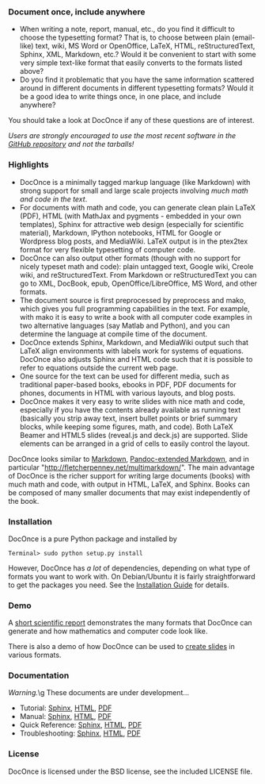 ### Document once, include anywhere

 * When writing a note, report, manual, etc., do you find it difficult to choose the typesetting format? That is, to choose between plain (email-like) text, wiki, MS Word or OpenOffice, LaTeX, HTML, reStructuredText, Sphinx, XML, Markdown, etc.? Would it be convenient to start with some very simple text-like format that easily converts to the formats listed above?
 * Do you find it problematic that you have the same information scattered around in different documents in different typesetting formats? Would it be a good idea to write things once, in one place, and include anywhere?

You should take a look at DocOnce if any of these questions are of interest.

*Users are strongly encouraged to use the most recent software in the [GitHub repository](https://github.com/hplgit/doconce) and not the tarballs!*

### Highlights

 * DocOnce is a minimally tagged markup language (like Markdown) with strong support for small and large scale projects involving *much math and code in the text*.
 * For documents with math and code, you can generate clean plain LaTeX (PDF), HTML (with MathJax and pygments - embedded in your own templates), Sphinx for attractive web design (especially for scientific material), Markdown, IPython notebooks, HTML for Google or Wordpress blog posts, and MediaWiki. LaTeX output is in the ptex2tex format for very flexible typesetting of computer code.
 * DocOnce can also output other formats (though with no support for nicely typeset math and code): plain untagged text, Google wiki, Creole wiki, and reStructuredText. From Markdown or reStructuredText you can go to XML, DocBook, epub, OpenOffice/LibreOffice, MS Word, and other formats.
 * The document source is first preprocessed by preprocess and mako, which gives you full programming capabilities in the text. For example, with mako it is easy to write a book with all computer code examples in two alternative languages (say Matlab and Python), and you can determine the language at compile time of the document.
 * DocOnce extends Sphinx, Markdown, and MediaWiki output such that LaTeX align environments with labels work for systems of equations. DocOnce also adjusts Sphinx and HTML code such that it is possible to refer to equations outside the current web page.
 * One source for the text can be used for different media, such as traditional paper-based books, ebooks in PDF, PDF documents for phones, documents in HTML with various layouts, and blog posts.
 * DocOnce makes it very easy to write slides with nice math and code, especially if you have the contents already available as running text (basically you strip away text, insert bullet points or brief summary blocks, while keeping some figures, math, and code). Both LaTeX Beamer and HTML5 slides (reveal.js and deck.js) are supported. Slide elements can be arranged in a grid of cells to easily control the layout.

DocOnce looks similar to [Markdown](http://daringfireball.net/projects/markdown/), [Pandoc-extended
Markdown](http://johnmacfarlane.net/pandoc/), and in particular
"http://fletcherpenney.net/multimarkdown/". The main advantage of
DocOnce is the richer support for writing large documents (books) with
much math and code, with output in HTML, LaTeX, and Sphinx. Books can
be composed of many smaller documents that may exist independently of
the book.


### Installation

DocOnce is a pure Python package and installed by


```
Terminal> sudo python setup.py install

```

However, DocOnce has *a lot* of dependencies, depending on what type of
formats you want to work with. On Debian/Ubuntu it is fairly straightforward
to get the packages you need. See the [Installation Guide](http://hplgit.github.io/doconce/doc/pub/manual/html/manual.html#installation-of-doconce-and-its-dependencies) for
details.

### Demo

A [short scientific report](http://hplgit.github.io/teamods/writing_reports/index.html) demonstrates the many formats that DocOnce can generate and
how mathematics and computer code look like.

<!-- Note: local links does not work since this README file is a source -->
<!-- code file and not part of the published gh-pages. Use full URL. -->

There is also a demo of how DocOnce can
be used to [create slides](http://hplgit.github.io/doconce/doc/pub/slides/demo/index.html) in various formats.

### Documentation

*Warning.*\g<space>
These documents are under development...



 * Tutorial: [Sphinx](http://hplgit.github.io/doconce/doc/pub/tutorial/html/index.html),
   [HTML](http://hplgit.github.io/doconce/doc/pub/tutorial/tutorial.html),
   [PDF](http://hplgit.github.io/doconce/doc/pub/tutorial/tutorial.pdf)
 * Manual: [Sphinx](http://hplgit.github.io/doconce/doc/pub/manual/html/index.html),
   [HTML](http://hplgit.github.io/doconce/doc/pub/manual/manual.html),
   [PDF](http://hplgit.github.io/doconce/doc/pub/manual/manual.pdf)
 * Quick Reference: [Sphinx](http://hplgit.github.io/doconce/doc/pub/quickref/html/index.html),
   [HTML](http://hplgit.github.io/doconce/doc/pub/quickref/quickref.html),
   [PDF](http://hplgit.github.io/doconce/doc/pub/quickref/quickref.pdf)
 * Troubleshooting: [Sphinx](http://hplgit.github.io/doconce/doc/pub/trouble/html/index.html),
   [HTML](http://hplgit.github.io/doconce/doc/pub/trouble/trouble.html),
   [PDF](http://hplgit.github.io/doconce/doc/pub/trouble/trouble.pdf)

### License

DocOnce is licensed under the BSD license, see the included LICENSE file.


